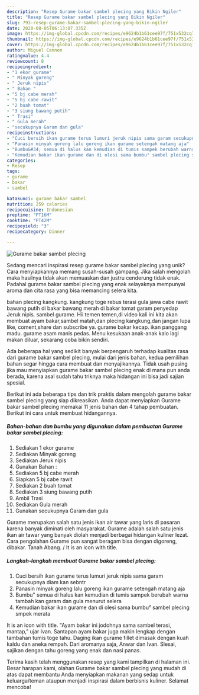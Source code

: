 ```yaml
---
description: "Resep Gurame bakar sambel plecing yang Bikin Ngiler"
title: "Resep Gurame bakar sambel plecing yang Bikin Ngiler"
slug: 793-resep-gurame-bakar-sambel-plecing-yang-bikin-ngiler
date: 2020-08-05T06:13:07.335Z
image: https://img-global.cpcdn.com/recipes/e9624b1b61cee97f/751x532cq70/gurame-bakar-sambel-plecing-foto-resep-utama.jpg
thumbnail: https://img-global.cpcdn.com/recipes/e9624b1b61cee97f/751x532cq70/gurame-bakar-sambel-plecing-foto-resep-utama.jpg
cover: https://img-global.cpcdn.com/recipes/e9624b1b61cee97f/751x532cq70/gurame-bakar-sambel-plecing-foto-resep-utama.jpg
author: Miguel Cannon
ratingvalue: 4.4
reviewcount: 8
recipeingredient:
- "1 ekor gurame"
- " Minyak goreng"
- " Jeruk nipis"
- " Bahan "
- "5 bj cabe merah"
- "5 bj cabe rawit"
- "2 buah tomat"
- "3 siung bawang putih"
- " Trasi"
- " Gula merah"
- "secukupnya Garam dan gula"
recipeinstructions:
- "Cuci bersih ikan gurame terus lumuri jeruk nipis sama garam secukupnya diam kan sebntr"
- "Panasin minyak goreng lalu goreng ikan gurame setengah matang aja"
- "Bumbu&#34; semua di halus kan kemudian di tumis sampek berubah warna tambah kan garam dan gula menurut selera"
- "Kemudian bakar ikan gurame dan di olesi sama bumbu² sambel plecing smpek merata"
categories:
- Resep
tags:
- gurame
- bakar
- sambel

katakunci: gurame bakar sambel 
nutrition: 259 calories
recipecuisine: Indonesian
preptime: "PT16M"
cooktime: "PT42M"
recipeyield: "3"
recipecategory: Dinner

---
```



![Gurame bakar sambel plecing](https://img-global.cpcdn.com/recipes/e9624b1b61cee97f/751x532cq70/gurame-bakar-sambel-plecing-foto-resep-utama.jpg)

Sedang mencari inspirasi resep gurame bakar sambel plecing yang unik? Cara menyiapkannya memang susah-susah gampang. Jika salah mengolah maka hasilnya tidak akan memuaskan dan justru cenderung tidak enak. Padahal gurame bakar sambel plecing yang enak selayaknya mempunyai aroma dan cita rasa yang bisa memancing selera kita.

bahan plecing kangkung. kangkung toge rebus terasi gula jawa cabe rawit bawang putih di bakar bawang merah di bakar tomat garam penyedap Jeruk nipis. sambel gurame. Hii temen temen,di video kali ini kita akan membuat ayam bakar,sambel matah,dan plecing kangkung,dan jangan lupa like, coment,share dan subscribe ya. gurame bakar kecap. ikan panggang madu. gurame asam manis pedas. Menu kesukaan anak-anak kalo lagi makan diluar, sekarang coba bikin sendiri.

Ada beberapa hal yang sedikit banyak berpengaruh terhadap kualitas rasa dari gurame bakar sambel plecing, mulai dari jenis bahan, kedua pemilihan bahan segar hingga cara membuat dan menyajikannya. Tidak usah pusing jika mau menyiapkan gurame bakar sambel plecing enak di mana pun anda berada, karena asal sudah tahu triknya maka hidangan ini bisa jadi sajian spesial.


Berikut ini ada beberapa tips dan trik praktis dalam mengolah gurame bakar sambel plecing yang siap dikreasikan. Anda dapat menyiapkan Gurame bakar sambel plecing memakai 11 jenis bahan dan 4 tahap pembuatan. Berikut ini cara untuk membuat hidangannya.

<!--inarticleads1-->

##### Bahan-bahan dan bumbu yang digunakan dalam pembuatan Gurame bakar sambel plecing:

1. Sediakan 1 ekor gurame
1. Sediakan  Minyak goreng
1. Sediakan  Jeruk nipis
1. Gunakan  Bahan :
1. Sediakan 5 bj cabe merah
1. Siapkan 5 bj cabe rawit
1. Sediakan 2 buah tomat
1. Sediakan 3 siung bawang putih
1. Ambil  Trasi
1. Sediakan  Gula merah
1. Gunakan secukupnya Garam dan gula


Gurame merupakan salah satu jenis ikan air tawar yang laris di pasaran karena banyak diminati oleh masyarakat. Gurame adalah salah satu jenis ikan air tawar yang banyak diolah menjadi berbagai hidangan kuliner lezat. Cara pengolahan Gurame pun sangat beragam bisa dengan digoreng, dibakar. Tanah Abang. / It is an icon with title. 

<!--inarticleads2-->

##### Langkah-langkah membuat Gurame bakar sambel plecing:

1. Cuci bersih ikan gurame terus lumuri jeruk nipis sama garam secukupnya diam kan sebntr
1. Panasin minyak goreng lalu goreng ikan gurame setengah matang aja
1. Bumbu&#34; semua di halus kan kemudian di tumis sampek berubah warna tambah kan garam dan gula menurut selera
1. Kemudian bakar ikan gurame dan di olesi sama bumbu² sambel plecing smpek merata


It is an icon with title. &#34;Ayam bakar ini jodohnya sama sambel terasi, mantap,&#34; ujar Ivan. Santapan ayam bakar juga makin lengkap dengan tambahan tumis toge tahu. Daging ikan gurame fillet dimasak dengan kuah kaldu dan aneka rempah. Dari aromanya saja, Anwar dan Ivan. Slesai, sajikan dengan tahu goreng yang enak dan nasi panas. 

Terima kasih telah menggunakan resep yang kami tampilkan di halaman ini. Besar harapan kami, olahan Gurame bakar sambel plecing yang mudah di atas dapat membantu Anda menyiapkan makanan yang sedap untuk keluarga/teman ataupun menjadi inspirasi dalam berbisnis kuliner. Selamat mencoba!
